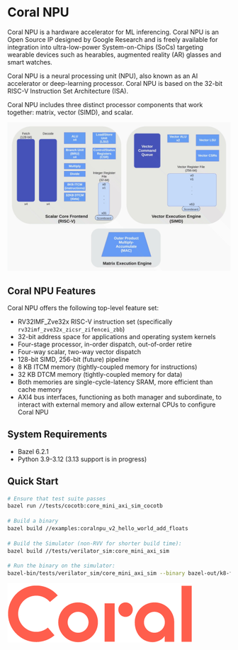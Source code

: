 # Coral NPU

Coral NPU is a hardware accelerator for ML inferencing. Coral NPU is an Open Source IP designed by Google Research and is freely available for integration into ultra-low-power System-on-Chips (SoCs) targeting wearable devices such as hearables, augmented reality (AR) glasses and smart watches.

Coral NPU is a neural processing unit (NPU), also known as an AI accelerator or deep-learning processor. Coral NPU is based on the 32-bit RISC-V Instruction Set Architecture (ISA).

Coral NPU includes three distinct processor components that work together: matrix, vector (SIMD), and scalar.

![Coral NPU Archicture](doc/images/SimpleArchDiagram-v2.jpg)

## Coral NPU Features
Coral NPU offers the following top-level feature set:

* RV32IMF_Zve32x RISC-V instruction set (specifically `rv32imf_zve32x_zicsr_zifencei_zbb`)
* 32-bit address space for applications and operating system kernels
* Four-stage processor, in-order dispatch, out-of-order retire
* Four-way scalar, two-way vector dispatch
* 128-bit SIMD, 256-bit (future) pipeline
* 8 KB ITCM memory (tightly-coupled memory for instructions)
* 32 KB DTCM memory (tightly-coupled memory for data)
* Both memories are single-cycle-latency SRAM, more efficient than cache memory
* AXI4 bus interfaces, functioning as both manager and subordinate, to interact with external memory and allow external CPUs to configure Coral NPU

## System Requirements

* Bazel 6.2.1
* Python 3.9-3.12 (3.13 support is in progress)

## Quick Start

```bash
# Ensure that test suite passes
bazel run //tests/cocotb:core_mini_axi_sim_cocotb

# Build a binary
bazel build //examples:coralnpu_v2_hello_world_add_floats

# Build the Simulator (non-RVV for shorter build time):
bazel build //tests/verilator_sim:core_mini_axi_sim

# Run the binary on the simulator:
bazel-bin/tests/verilator_sim/core_mini_axi_sim --binary bazel-out/k8-fastbuild-ST-dd8dc713f32d/bin/examples/coralnpu_v2_hello_world_add_floats.elf
```


![](doc/images/Coral_Logo_200px-2x.png)
